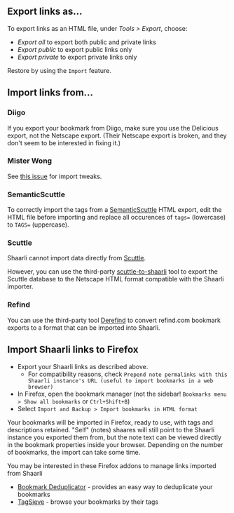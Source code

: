 ## Export links as...

To export links as an HTML file, under _Tools > Export_, choose:

- _Export all_ to export both public and private links
- _Export public_ to export public links only
- _Export private_ to export private links only

Restore by using the `Import` feature.


## Import links from...

### Diigo

If you export your bookmark from Diigo, make sure you use the Delicious export, not the Netscape export. (Their Netscape export is broken, and they don't seem to be interested in fixing it.)

### Mister Wong

See [this issue](https://github.com/sebsauvage/Shaarli/issues/146) for import tweaks.

### SemanticScuttle

To correctly import the tags from a [SemanticScuttle](http://semanticscuttle.sourceforge.net/) HTML export, edit the HTML file before importing and replace all occurences of `tags=` (lowercase) to `TAGS=` (uppercase).

### Scuttle

Shaarli cannot import data directly from [Scuttle](https://github.com/scronide/scuttle).

However, you can use the third-party [scuttle-to-shaarli](https://github.com/q2apro/scuttle-to-shaarli)
tool to export the Scuttle database to the Netscape HTML format compatible with the Shaarli importer.

### Refind

You can use the third-party tool [Derefind](https://github.com/ShawnPConroy/Derefind) to convert refind.com bookmark exports to a format that can be imported into Shaarli.

## Import Shaarli links to Firefox

- Export your Shaarli links as described above.
    - For compatibility reasons, check `Prepend note permalinks with this Shaarli instance's URL (useful to import bookmarks in a web browser)`
- In Firefox, open the bookmark manager (not the sidebar! `Bookmarks menu > Show all bookmarks` or `Ctrl+Shift+B`)
- Select `Import and Backup > Import bookmarks in HTML format`

Your bookmarks will be imported in Firefox, ready to use, with tags and descriptions retained. "Self" (notes) shaares will still point to the Shaarli instance you exported them from, but the note text can be viewed directly in the bookmark properties inside your browser. Depending on the number of bookmarks, the import can take some time.

You may be interested in these Firefox addons to manage links imported from Shaarli

- [Bookmark Deduplicator](https://addons.mozilla.org/en-US/firefox/addon/bookmark-deduplicator/) - provides an easy way to deduplicate your bookmarks
- [TagSieve](https://addons.mozilla.org/en-US/firefox/addon/tagsieve/) - browse your bookmarks by their tags
